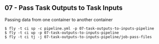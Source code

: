 ## 07 - Pass Task Outputs to Task Inputs

Passing data from one container to another container

```
$ fly -t ci sp -c pipeline.yml -p 07-task-outputs-to-inputs-pipeline
$ fly -t ci up -p 07-task-outputs-to-inputs-pipeline
$ fly -t ci tj -j 07-task-outputs-to-inputs-pipeline/job-pass-files 
```
